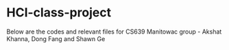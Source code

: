 # HCI-class-project
Below are the codes and relevant files for CS639 Manitowac group - Akshat Khanna, Dong Fang and Shawn Ge
